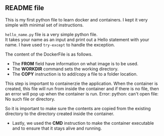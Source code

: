 ## README file
This is my first python file to learn docker and containers. I kept it very simple with minimal set of instructions.


`hello_name.py` file is a very simple python file.<br>
It takes your name as an input and print out a Hello statement with your name. I have used ```try-except``` to handle the exception.

The content of the DockerFile is as follows. 
- The **FROM** field have information on what image is to be used. 
- The **WORKDIR** command sets the working directory. 
- The **COPY** instruction is to add/copy a file to a folder location.

This step is important to containerzie the application. When the container is created, this file will run from inside the container and if there is no file, then an error will pop up when the container is run.
Error: python: can't open file: No such file or directory.

So it is important to make sure the contents are copied from the existing directory to the directory created inside the container.
- Lastly, we used the **CMD** instruction to make the container executable and to ensure that it stays alive and running.
